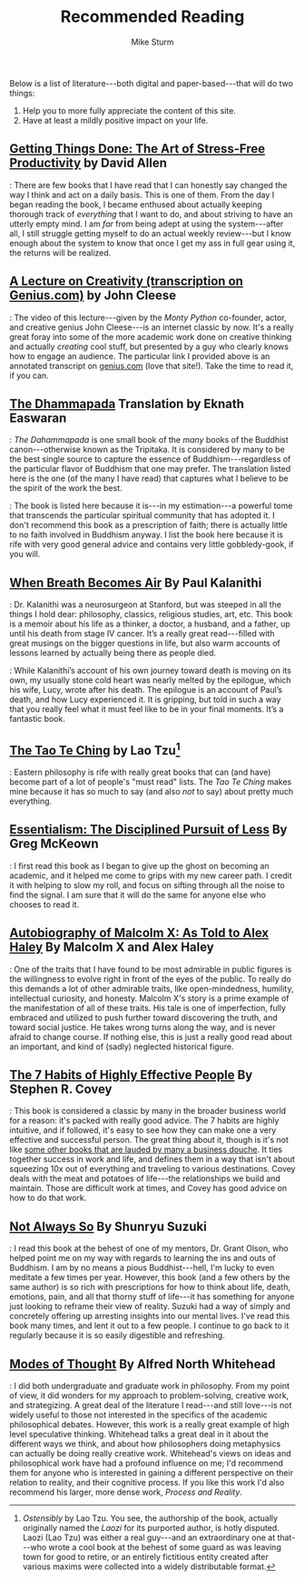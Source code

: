 ﻿---
layout: page
title: Recommended Reading
author: Mike Sturm
---  


Below is a list of literature---both digital and paper-based---that will do two things:  

1. Help you to more fully appreciate the content of this site.
2. Have at least a mildly positive impact on your life.

## [Getting Things Done: The Art of Stress-Free Productivity](http://www.amazon.com/gp/product/0143126563/ref=as_li_tl?ie=UTF8&camp=1789&creative=9325&creativeASIN=0143126563&linkCode=as2&tag=youfoolau-20&linkId=VQOBZGSUBJIF3E43) by David Allen
:   There are few books that I have read that I can honestly say changed the way I think and act on a daily basis. This is one of them. From the day I began reading the book, I became enthused about actually keeping thorough track of *everything* that I want to do, and about striving to have an utterly empty mind. I am *far* from being adept at using the system---after all, I still struggle getting myself to do an actual weekly review---but I know enough about the system to know that once I get my ass in full gear using it, the returns will be realized.

## [A Lecture on Creativity (transcription on Genius.com)](http://genius.com/5026043) by John Cleese
:   The video of this lecture---given by the *Monty Python* co-founder, actor, and creative genius John Cleese---is an internet classic by now. It's a really great foray into some of the more academic work done on creative thinking and actually *creating* cool stuff, but presented by a guy who clearly knows how to engage an audience. The particular link I provided above is an annotated transcript on [genius.com](http://genius.com) (love that site!). Take the time to read it, if you can.

## [The Dhammapada](http://www.amazon.com/Dhammapada-Classics-Indian-Spirituality/dp/1586380206/ref=asap_bc?ie=UTF8) Translation by Eknath Easwaran
:   *The Dahammapada* is one small book of the *many* books of the Buddhist canon---otherwise known as the Tripitaka. It is considered by many to be the best single source to capture the essence of Buddhism---regardless of the particular flavor of Buddhism that one may prefer. The translation listed here is the one (of the many I have read) that captures what I believe to be the spirit of the work the best.

:   The book is listed here because it is---in my estimation---a powerful tome that transcends the particular spiritual community that has adopted it. I don't recommend this book as a prescription of faith; there is actually little to no faith involved in Buddhism anyway. I list the book here because it is rife with very good general advice and contains very little gobbledy-gook, if you will.

## [When Breath Becomes Air](http://www.amazon.com/gp/product/081298840X/ref=x_gr_w_bb?ie=UTF8&tag=httpwwwgoodco-20&linkCode=as2&camp=1789&creative=9325&creativeASIN=081298840X&SubscriptionId=1MGPYB6YW3HWK55XCGG2) By Paul Kalanithi
:   Dr. Kalanithi was a neurosurgeon at Stanford, but was steeped in all the things I hold dear: philosophy, classics, religious studies, art, etc. This book is a memoir about his life as a thinker, a doctor, a husband, and a father, up until his death from stage IV cancer. It’s a really great read---filled with great musings on the bigger questions in life, but also warm accounts of lessons learned by actually being there as people died.

:   While Kalanithi’s account of his own journey toward death is moving on its own, my usually stone cold heart was nearly melted by the epilogue, which his wife, Lucy, wrote after his death. The epilogue is an account of Paul’s death, and how Lucy experienced it. It is gripping, but told in such a way that you really feel what it must feel like to be in your final moments. It’s a fantastic book.

## [The Tao Te Ching](http://www.amazon.com/Tao-Te-Ching-Lao-Tsu/dp/0307949303/ref=dp_ob_image_bk) by Lao Tzu[^1]
:   Eastern philosophy is rife with really great books that can (and have) become part of a lot of people's "must read" lists. The *Tao Te Ching* makes mine because it has so much to say (and also *not* to say) about pretty much everything.

## [Essentialism: The Disciplined Pursuit of Less](http://www.amazon.com/gp/product/0804137382/ref=as_li_tl?ie=UTF8&camp=1789&creative=9325&creativeASIN=0804137382&linkCode=as2&tag=youfoolau-20&linkId=N5BCBIV7R35FTKDG) By Greg McKeown
:   I first read this book as I began to give up the ghost on becoming an academic, and it helped me come to grips with my new career path. I credit it with helping to slow my roll, and focus on sifting through all the noise to find the signal. I am sure that it will do the same for anyone else who chooses to read it.

## [Autobiography of Malcolm X: As Told to Alex Haley](http://www.amazon.com/The-Autobiography-Malcolm-Told-Haley/dp/0345350685) By Malcolm X and Alex Haley
:   One of the traits that I have found to be most admirable in public figures is the willingness to evolve right in front of the eyes of the public. To really do this demands a lot of other admirable traits, like open-mindedness, humility, intellectual curiosity, and honesty. Malcolm X's story is a prime example of the manifestation of all of these traits. His tale is one of imperfection, fully embraced and utilized to push further toward discovering the truth, and toward social justice. He takes wrong turns along the way, and is never afraid to change course. If nothing else, this is just a really good read about an important, and kind of (sadly) neglected historical figure.

## [The 7 Habits of Highly Effective People](http://www.amazon.com/The-Habits-Highly-Effective-People/dp/0743269519) By Stephen R. Covey
:  This book is considered a classic by many in the broader business world for a reason: it's packed with really good advice. The 7 habits are highly intuitive, and if followed, it's easy to see how they can make one a very effective and successful person. The great thing about it, though is it's not like [some other books that are lauded by many a business douche](http://www.amazon.com/gp/product/0307465357/ref=as_li_ss_tl?ie=UTF8&camp=1789&creative=390957&creativeASIN=0307465357&linkCode=as2&tag=offsitoftimfe-20). It ties together success in work and life, and defines them in a way that isn't about squeezing 10x out of everything and traveling to various destinations. Covey deals with the meat and potatoes of life---the relationships we build and maintain. Those are difficult work at times, and Covey has good advice on how to do that work.

## [Not Always So](http://www.amazon.com/Not-Always-So-Practicing-Spirit/dp/0060957549/ref=sr_1_1?s=books&ie=UTF8&qid=1458831969&sr=1-1&keywords=not+always+so) By Shunryu Suzuki
:  I read this book at the behest of one of my mentors, Dr. Grant Olson, who helped point me on my way with regards to learning the ins and outs of Buddhism. I am by no means a pious Buddhist---hell, I'm lucky to even meditate a few times per year. However, this book (and a few others by the same author) is so rich with prescriptions for how to think about life, death, emotions, pain, and all that thorny stuff of life---it has something for anyone just looking to reframe their view of reality. Suzuki had a way of simply and concretely offering up arresting insights into our mental lives. I've read this book many times, and lent it out to a few people. I continue to go back to it regularly because it is so easily digestible and refreshing.

## [Modes of Thought](http://www.amazon.com/gp/product/002935210X/ref=s9_simh_gw_g14_i1_r?ie=UTF8&fpl=fresh&pf_rd_m=ATVPDKIKX0DER&pf_rd_s=desktop-1&pf_rd_r=1FZPHBG5068A68CP6BD7&pf_rd_t=36701&pf_rd_p=2437869742&pf_rd_i=desktop) By Alfred North Whitehead
:   I did both undergraduate and graduate work in philosophy. From my point of view, it did wonders for my approach to problem-solving, creative work, and strategizing. A great deal of the literature I read---and still love---is not widely useful to those not interested in the specifics of the academic philosophical debates. However, this work is a really great example of high level speculative thinking. Whitehead talks a great deal in it about the different ways we think, and about how philosophers doing metaphysics can actually be doing really creative work. Whitehead's views on ideas and philosophical work have had a profound influence on me; I'd recommend them for anyone who is interested in gaining a different perspective on their relation to reality, and their cognitive process. If you like this work I'd also recommend his larger, more dense work, *Process and Reality*.


[^1]: *Ostensibly* by Lao Tzu. You see, the authorship of the book, actually originally named the *Laozi* for its purported author, is hotly disputed. Laozi (Lao Tzu) was either a real guy---and an extraordinary one at that---who wrote a cool book at the behest of some guard as was leaving town for good to retire, or an entirely fictitious entity created after various maxims were collected into a widely distributable format.
